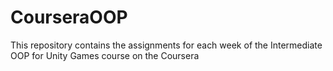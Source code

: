# CourseraOOP
This repository contains the assignments for each week of the Intermediate OOP for Unity Games course on the Coursera
